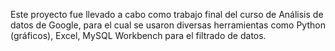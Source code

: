 Este proyecto fue llevado a cabo como trabajo final del curso de Análisis de datos de Google, para el cual se usaron diversas herramientas como Python (gráficos), Excel, MySQL Workbench para el filtrado de datos.
